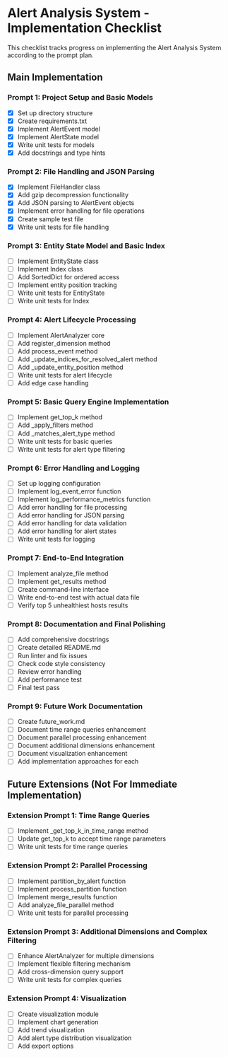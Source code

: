 # Alert Analysis System - Implementation Checklist

This checklist tracks progress on implementing the Alert Analysis System according to the prompt plan.

## Main Implementation

### Prompt 1: Project Setup and Basic Models
- [x] Set up directory structure
- [x] Create requirements.txt
- [x] Implement AlertEvent model
- [x] Implement AlertState model
- [x] Write unit tests for models
- [x] Add docstrings and type hints

### Prompt 2: File Handling and JSON Parsing
- [x] Implement FileHandler class
- [x] Add gzip decompression functionality
- [x] Add JSON parsing to AlertEvent objects
- [x] Implement error handling for file operations
- [x] Create sample test file
- [x] Write unit tests for file handling

### Prompt 3: Entity State Model and Basic Index
- [ ] Implement EntityState class
- [ ] Implement Index class
- [ ] Add SortedDict for ordered access
- [ ] Implement entity position tracking
- [ ] Write unit tests for EntityState
- [ ] Write unit tests for Index

### Prompt 4: Alert Lifecycle Processing
- [ ] Implement AlertAnalyzer core
- [ ] Add register_dimension method
- [ ] Add process_event method
- [ ] Add _update_indices_for_resolved_alert method
- [ ] Add _update_entity_position method
- [ ] Write unit tests for alert lifecycle
- [ ] Add edge case handling

### Prompt 5: Basic Query Engine Implementation
- [ ] Implement get_top_k method
- [ ] Add _apply_filters method
- [ ] Add _matches_alert_type method
- [ ] Write unit tests for basic queries
- [ ] Write unit tests for alert type filtering

### Prompt 6: Error Handling and Logging
- [ ] Set up logging configuration
- [ ] Implement log_event_error function
- [ ] Implement log_performance_metrics function
- [ ] Add error handling for file processing
- [ ] Add error handling for JSON parsing
- [ ] Add error handling for data validation
- [ ] Add error handling for alert states
- [ ] Write unit tests for logging

### Prompt 7: End-to-End Integration
- [ ] Implement analyze_file method
- [ ] Implement get_results method
- [ ] Create command-line interface
- [ ] Write end-to-end test with actual data file
- [ ] Verify top 5 unhealthiest hosts results

### Prompt 8: Documentation and Final Polishing
- [ ] Add comprehensive docstrings
- [ ] Create detailed README.md
- [ ] Run linter and fix issues
- [ ] Check code style consistency
- [ ] Review error handling
- [ ] Add performance test
- [ ] Final test pass

### Prompt 9: Future Work Documentation
- [ ] Create future_work.md
- [ ] Document time range queries enhancement
- [ ] Document parallel processing enhancement
- [ ] Document additional dimensions enhancement
- [ ] Document visualization enhancement
- [ ] Add implementation approaches for each

## Future Extensions (Not For Immediate Implementation)

### Extension Prompt 1: Time Range Queries
- [ ] Implement _get_top_k_in_time_range method
- [ ] Update get_top_k to accept time range parameters
- [ ] Write unit tests for time range queries

### Extension Prompt 2: Parallel Processing
- [ ] Implement partition_by_alert function
- [ ] Implement process_partition function
- [ ] Implement merge_results function
- [ ] Add analyze_file_parallel method
- [ ] Write unit tests for parallel processing

### Extension Prompt 3: Additional Dimensions and Complex Filtering
- [ ] Enhance AlertAnalyzer for multiple dimensions
- [ ] Implement flexible filtering mechanism
- [ ] Add cross-dimension query support
- [ ] Write unit tests for complex queries

### Extension Prompt 4: Visualization
- [ ] Create visualization module
- [ ] Implement chart generation
- [ ] Add trend visualization
- [ ] Add alert type distribution visualization
- [ ] Add export options
